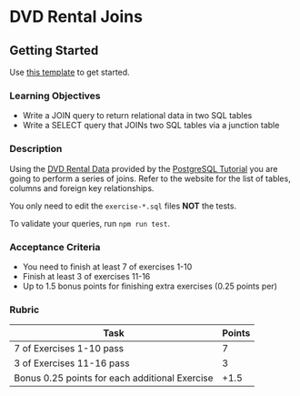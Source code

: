 # DVD Rental Joins

## Getting Started

Use [this template](https://github.com/alchemycodelab/backend-sql-joins) to get started.

### Learning Objectives

- Write a JOIN query to return relational data in two SQL tables
- Write a SELECT query that JOINs two SQL tables via a junction table

### Description

Using the [DVD Rental Data](https://www.postgresqltutorial.com/postgresql-sample-database/)
provided by the [PostgreSQL Tutorial](https://www.postgresqltutorial.com/) you are going
to perform a series of joins. Refer to the website for the list of tables, columns and foreign key relationships.

You only need to edit the `exercise-*.sql` files **NOT** the tests.

To validate your queries, run `npm run test`.

### Acceptance Criteria

- You need to finish at least 7 of exercises 1-10
- Finish at least 3 of exercises 11-16
- Up to 1.5 bonus points for finishing extra exercises (0.25 points per)

### Rubric

| Task                                           | Points |
| ---------------------------------------------- | ------ |
| 7 of Exercises 1-10 pass                       | 7      |
| 3 of Exercises 11-16 pass                      | 3      |
| Bonus 0.25 points for each additional Exercise | +1.5   |

<!-- Small change for github -->